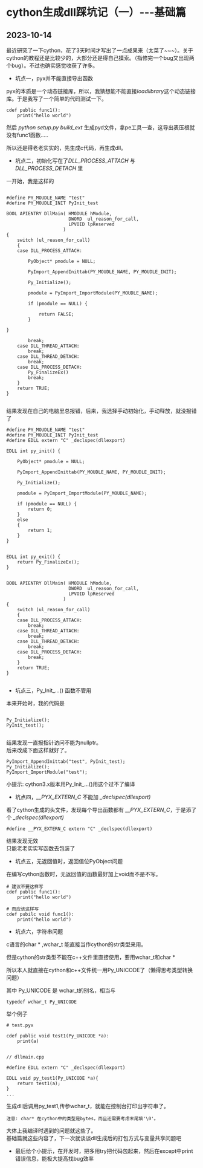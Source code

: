 # cython生成dll踩坑记（一）---基础篇

## 2023-10-14


最近研究了一下cython，花了3天时间才写出了一点成果来（太菜了~~~）。关于cython的教程还是比较少的，大部分还是得自己摸索。（指修完一个bug又出现两个bug）。不过也确实感觉收获了许多。


* 坑点一，pyx并不能直接导出函数

pyx的本质是一个动态链接库，所以，我猜想能不能直接*loadlibrary*这个动态链接库。于是我写了一个简单的代码测试一下。

~~~
cdef public func1():
    print("hello world")
~~~

然后 *python setup.py build_ext* 生成pyd文件，拿pe工具一查，这导出表压根就没有func1函数.....

所以还是得老老实实的，先生成c代码，再生成dll。

* 坑点二，初始化写在了*DLL_PROCESS_ATTACH* 与 *DLL_PROCESS_DETACH* 里

一开始，我是这样的

~~~
    
#define PY_MOUDLE_NAME "test"
#define PY_MOUDLE_INIT PyInit_test   
    
BOOL APIENTRY DllMain( HMODULE hModule,
                       DWORD  ul_reason_for_call,
                       LPVOID lpReserved
                     )
{
    switch (ul_reason_for_call)
    {
    case DLL_PROCESS_ATTACH:
    
        PyObject* pmodule = NULL;
    
        PyImport_AppendInittab(PY_MOUDLE_NAME, PY_MOUDLE_INIT);
        
        Py_Initialize();
    
        pmodule = PyImport_ImportModule(PY_MOUDLE_NAME);
        
        if (pmodule == NULL) {
    
            return FALSE;
        }
    
}
    
        break;
    case DLL_THREAD_ATTACH:
        break;
    case DLL_THREAD_DETACH:
        break;
    case DLL_PROCESS_DETACH:
        Py_FinalizeEx()
        break;
    }
    return TRUE;
}
    
~~~


结果发现在自己的电脑里总报错，后来，我选择手动初始化，手动释放，就没报错了

~~~
#define PY_MOUDLE_NAME "test"
#define PY_MOUDLE_INIT PyInit_test
#define EDLL extern "C" _declspec(dllexport)
    
EDLL int py_init() {
    
    PyObject* pmodule = NULL;
    
    PyImport_AppendInittab(PY_MOUDLE_NAME, PY_MOUDLE_INIT);
    
    Py_Initialize();
    
    pmodule = PyImport_ImportModule(PY_MOUDLE_NAME);
    
    if (pmodule == NULL) {
        return 0;
    }
    else
    {
        return 1;
    }
}
     
     
EDLL int py_exit() {
    return Py_FinalizeEx();
}
      
    
BOOL APIENTRY DllMain( HMODULE hModule,
                       DWORD  ul_reason_for_call,
                       LPVOID lpReserved
                     )
{
    switch (ul_reason_for_call)
    {
    case DLL_PROCESS_ATTACH:
        break;
    case DLL_THREAD_ATTACH:
        break;
    case DLL_THREAD_DETACH:
        break;
    case DLL_PROCESS_DETACH:
        break;
    }
    return TRUE;
}
    
~~~


* 坑点三，Py_Init_...() 函数不管用

本来开始时，我的代码是
~~~
    
Py_Initialize();
PyInit_test();
    
~~~
结果发现一直报指针访问不能为nullptr。   
后来改成下面这样就好了。
    
~~~
PyImport_AppendInittab("test", PyInit_test);
Py_Initialize();
PyImport_ImportModule("test");
~~~

小提示: cython3.x版本用Py_Init_...()用这个过不了编译

* 坑点四，*__PYX_EXTERN_C* 不能加 *_declspec(dllexport)*

看了cython生成的头文件，发现每个导出函数都有 *__PYX_EXTERN_C*，于是添了个 *_declspec(dllexport)* 

~~~
#define __PYX_EXTERN_C extern "C" _declspec(dllexport)
~~~


结果发现无效    
只能老老实实写函数去包装了

* 坑点五，无返回值时，返回值位PyObject问题

在编写cython函数时，无返回值的函数最好加上void而不是不写。

~~~
# 建议不要这样写
cdef public func1():
    print("hello world")
~~~

~~~
# 而应该这样写
cdef pubilc void func1():
    print("hello world")
~~~

* 坑点六，字符串问题   

c语言的char * ,wchar_t 能直接当作cython的str类型来用。

但是cython的str类型不能在c++文件里直接使用，要用wchar_t和char *   

所以本人就直接在cython和c++文件统一用Py_UNICODE了（懒得思考类型转换问题）   

其中 Py_UNICODE 是 wchar_t的别名，相当与
~~~
typedef wchar_t Py_UNICODE
~~~

举个例子

~~~
# test.pyx
    
cdef public void test1(Py_UNICODE *a):
    print(a)
    
~~~

~~~
// dllmain.cpp
    
#define EDLL extern "C" _declspec(dllexport)
    
EDLL void py_test1(Py_UNICODE *a){
    return test1(a);
}
...
~~~

生成dll后调用py_test1,传参wchar_t，就能在控制台打印出字符串了。

~~~
注意: char* 在cython中的类型是bytes，而且还需要考虑末尾填'\0'。
~~~



大体上我编译时遇到的问题就这些了。  
基础篇就这些内容了，下一次就谈谈dll生成后的打包方式与变量共享问题吧    
* 最后给个小提示，在开发时，把多用try把代码包起来，然后在except中print错误信息，能极大提高找bug效率